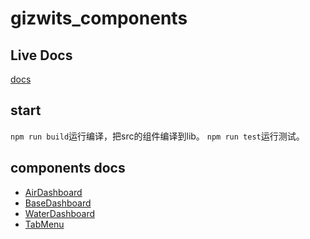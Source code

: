 # gizwits_components

## Live Docs
[docs](https://kylewang4929.github.io/gizwits_components_doc)

## start
`npm run build`运行编译，把src的组件编译到lib。
`npm run test`运行测试。

## components docs
* [AirDashboard](./lib/Dashboard/AirDashboard/README.md)
* [BaseDashboard](./lib/Dashboard/BaseDashboard/README.md)
* [WaterDashboard](./lib/Dashboard/WaterDashboard/README.md)
* [TabMenu](./lib/TabMenu/README.md)

